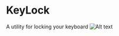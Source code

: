 # KeyLock
A utility for locking your keyboard
![Alt text]("https://github.com/TaqsBlaze/KeyLock/blob/main/resources/icons/vb.png?raw=true")
